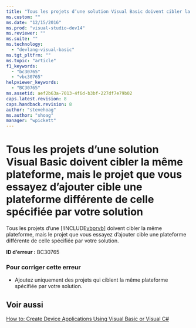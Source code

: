 ```yaml
---
title: "Tous les projets d’une solution Visual Basic doivent cibler la m&#234;me plateforme, mais le projet que vous essayez d’ajouter cible une plateforme diff&#233;rente de celle sp&#233;cifi&#233;e par votre solution | Microsoft Docs"
ms.custom: ""
ms.date: "12/15/2016"
ms.prod: "visual-studio-dev14"
ms.reviewer: ""
ms.suite: ""
ms.technology: 
  - "devlang-visual-basic"
ms.tgt_pltfrm: ""
ms.topic: "article"
f1_keywords: 
  - "bc30765"
  - "vbc30765"
helpviewer_keywords: 
  - "BC30765"
ms.assetid: aef2b63a-7013-4f6d-b3bf-227df7e79b02
caps.latest.revision: 8
caps.handback.revision: 8
author: "stevehoag"
ms.author: "shoag"
manager: "wpickett"
---
```

# Tous les projets d’une solution Visual Basic doivent cibler la m&#234;me plateforme, mais le projet que vous essayez d’ajouter cible une plateforme diff&#233;rente de celle sp&#233;cifi&#233;e par votre solution
Tous les projets d’une [!INCLUDE[vbprvb](../code-quality/includes/vbprvb_md.md)] doivent cibler la même plateforme, mais le projet que vous essayez d’ajouter cible une plateforme différente de celle spécifiée par votre solution.  
  
 **ID d’erreur :** BC30765  
  
### Pour corriger cette erreur  
  
-   Ajoutez uniquement des projets qui ciblent la même plateforme spécifiée par votre solution.  
  
## Voir aussi  
 [How to: Create Device Applications Using Visual Basic or Visual C\#](http://msdn.microsoft.com/fr-fr/ec9c03e9-930d-4caa-ab23-4e33465a4ad0)